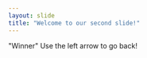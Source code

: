 ```yaml
---
layout: slide
title: "Welcome to our second slide!"
---
```

"Winner"
Use the left arrow to go back!
